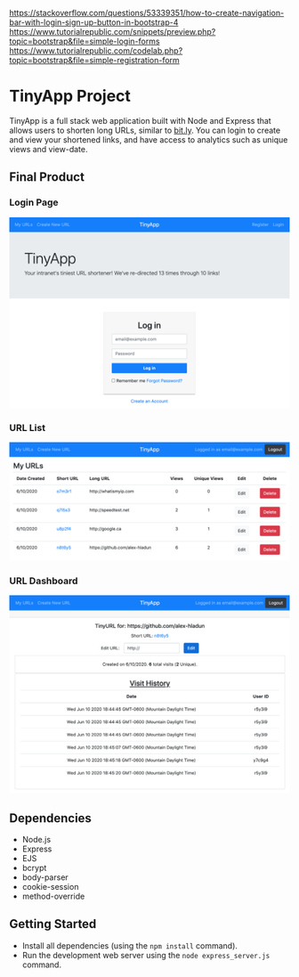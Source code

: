 https://stackoverflow.com/questions/53339351/how-to-create-navigation-bar-with-login-sign-up-button-in-bootstrap-4
https://www.tutorialrepublic.com/snippets/preview.php?topic=bootstrap&file=simple-login-forms
https://www.tutorialrepublic.com/codelab.php?topic=bootstrap&file=simple-registration-form

# TinyApp Project

TinyApp is a full stack web application built with Node and Express that allows users to shorten long URLs, similar to [bit.ly](https://bitly.com/). You can login to create and view your shortened links, and have access to analytics such as unique views and view-date.

## Final Product

### Login Page
!["Login Page"](docs/login.png)
### URL List
!["URL List"](docs/urllist.png)
### URL Dashboard
!["URL Details"](docs/urldetail.png)

## Dependencies

- Node.js
- Express
- EJS
- bcrypt
- body-parser
- cookie-session
- method-override

## Getting Started

- Install all dependencies (using the `npm install` command).
- Run the development web server using the `node express_server.js` command.